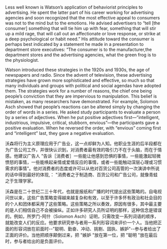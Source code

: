 Less well known is Watson’s application of behaviorist principles to advertising. He spent the latter part of his career working for advertising
agencies and soon recognized that the most effective appeal to consumers was not to the mind but to the emotions. He advised advertisers to “tell
[the consumer] something that will tie him up with fear, something that will stir up a mild rage, that will call out an affectionate or love response,
or strike at a deep psychological or habit need.” His attitude toward the consumer is perhaps best indicated by a statement he made in a presentation
to department store executives: “The consumer is to the manufacturer,the department stores and the advertising agencies, what the green  frog is to the physiologist.

Watson introduced these strategies in the 1920s and 1930s, the age of newspapers and radio. Since the advent of television, these advertising
strategies have grown more sophisticated and effective, so much so that many individuals and groups with political and social agendas have adopted them. The strategies work for a number of reasons, the chief one being people’s conviction that they are impervious to manipulation. This belief is mistaken, as many researchers have demonstrated. For example, Solomon Asch showed that people’s reactions can be altered simply by changing the order of words in a series. He asked study participants to evaluate a person by a series of adjectives. When he put positive adjectives first—”intelligent, industrious, impulsive, critical, stubborn, envious”—the participants gave a positive evaluation. When he reversed the order, with “envious” coming first and “intelligent” last, they gave a negative evaluation.

沃森将行为主义原理应用于广告业，这一点却鲜为人知。他职业生涯的后半段都在为广告公司工作，并很快认识到，对消费者最有效的吸引力不在于头脑，而在于情感。他建议广告人 "告诉［消费者］一些能让他感到恐惧的事情，一些能激起轻微愤怒的事情，一些能唤起亲情或爱情反应的事情，或者一些能触动深层心理或习惯需求的事情"。他对消费者的态度或许可以从他对百货公司高管的一次演讲中所说的话中得到最好的体现,： "消费者之于制造商、百货公司和广告公司，就像青蛙之于生理学家。



沃森是在二十世纪二三十年代，也就是报纸和广播的时代提出这些策略的。自电视问世以来，这些广告策略变得越来越复杂和有效，以至于许多怀有政治和社会目的的个人和团体都采用了这些策略。这些策略之所以奏效，原因有很多，其中最主要的是人们相信自己不会被操纵。正如许多研究人员所证明的那样，这种信念是错误的。例如，所罗门-阿什（Solomon Asch）证明，只需改变一系列词语的顺序，就能改变人们的反应。他要求研究参与者用一系列形容词来评价一个人。当他把正面的形容词放在前面时--"聪明、勤奋、冲动、挑剔、固执、嫉妒"--参与者给出了正面的评价。当他把顺序颠倒过来，把 "嫉妒 "放在第一位，把 "聪明 "放在最后时，参与者给出的是负面评价。